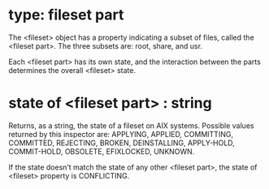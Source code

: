 # type: fileset part

The &lt;fileset&gt; object has a property indicating a subset of files, called the &lt;fileset part&gt;. The three subsets are: root, share, and usr.

Each &lt;fileset part&gt; has its own state, and the interaction between the parts determines the overall &lt;fileset&gt; state.

# state of &lt;fileset part&gt; : string

Returns, as a string, the state of a fileset on AIX systems. Possible values returned by this inspector are: APPLYING, APPLIED, COMMITTING, COMMITTED, REJECTING, BROKEN, DEINSTALLING, APPLY-HOLD, COMMIT-HOLD, OBSOLETE, EFIXLOCKED, UNKNOWN.

If the state doesn’t match the state of any other &lt;fileset part&gt;, the state of &lt;fileset&gt; property is CONFLICTING.
